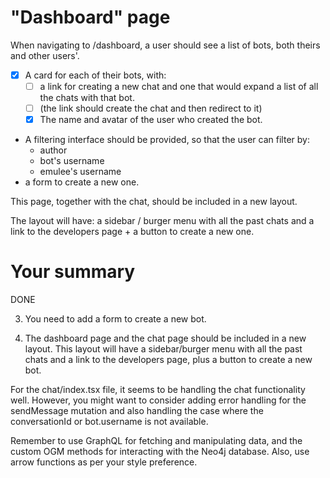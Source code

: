 # "Dashboard" page

When navigating to /dashboard, a user should see a list of bots, both theirs and other users'.

- [x] A card for each of their bots, with:
  - [ ] a link for creating a new chat and one that would expand a list of all the chats with that bot.
  - [ ] (the link should create the chat and then redirect to it)
  - [x] The name and avatar of the user who created the bot.
- A filtering interface should be provided, so that the user can filter by:
  - author
  - bot's username
  - emulee's username
- a form to create a new one.

This page, together with the chat, should be included in a new layout.

The layout will have: a sidebar / burger menu with all the past chats and a link to the developers page + a button to create a new one.

# Your summary
<!-- 
Here are the tasks that need to be done based on the TODO file:

1. In the dashboard.tsx file, you need to add a card for each bot. This card should contain:
- A link for creating a new chat and one that would expand a list of all the chats with that bot.
- The name and avatar of the user who created the bot.

2. You also need to provide a filtering interface on the dashboard page so that the user can filter bots by:
- Author
- Bot's username
- Emulee's username --> DONE

3. You need to add a form to create a new bot.

4. The dashboard page and the chat page should be included in a new layout. This layout will have a sidebar/burger menu with all the past chats and a link to the developers page, plus a button to create a new bot.

For the chat/index.tsx file, it seems to be handling the chat functionality well. However, you might want to consider adding error handling for the sendMessage mutation and also handling the case where the conversationId or bot.username is not available.

Remember to use GraphQL for fetching and manipulating data, and the custom OGM methods for interacting with the Neo4j database. Also, use arrow functions as per your style preference.
